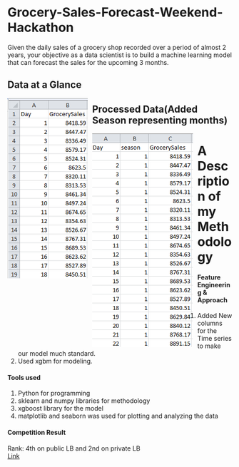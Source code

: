 # Grocery-Sales-Forecast-Weekend-Hackathon
Given the daily sales of a grocery shop recorded over a period of almost 2 years, your objective as a data scientist is to build a machine learning model that can forecast the sales for the upcoming 3 months.
## Data at a Glance
<img src="Data-example.png"
     alt="Markdown Monster icon"
     style="float: left; margin-right: 10px;" />
     
## Processed Data(Added Season representing months)
<img src="processed_data.png"
     alt="Markdown Monster icon"
     style="float: left; margin-right: 10px;" />
# A Description of my Methodology
#### Feature Engineering & Approach
1. Added New columns for the Time series to make our model much standard.
2. Used xgbm for modeling.
#### Tools used
1. Python for programming
2. sklearn and numpy libraries for methodology
3. xgboost library for the model
4. matplotlib and seaborn was used for plotting and analyzing the data
#### Competition Result
Rank: 4th on public LB and 2nd on private LB\
[Link](https://analyticsindiamag.com/grocery-sales-forecast-hackathon-winners/)
